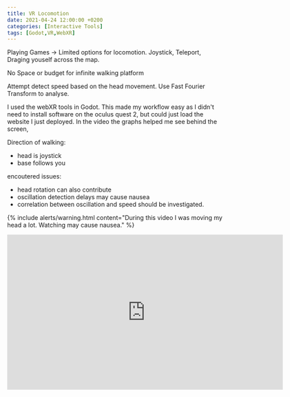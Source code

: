 ```yaml
---
title: VR Locomotion
date: 2021-04-24 12:00:00 +0200
categories: [Interactive Tools]
tags: [Godot,VR,WebXR]
---
```


Playing Games -> Limited options for locomotion.
Joystick, Teleport, Draging youself across the map.

No Space or budget for infinite walking platform


Attempt detect speed based on the head movement. Use Fast Fourier Transform to analyse. 


I used the webXR tools in Godot. This made my workflow easy as I didn't need to install software on the oculus quest 2, but could just load the website I just deployed. In the video the graphs helped me see behind the screen,

Direction of walking:
- head is joystick
- base follows you

encoutered issues:
- head rotation can also contribute
- oscillation detection delays may cause nausea
- correlation between oscillation and speed should be investigated.


{% include alerts/warning.html content="During this video I was moving my head a lot. Watching may cause nausea." %}


<iframe width="640" height="360" src="https://www.youtube.com/embed/CVWR7GINIkI" frameborder="0" allowfullscreen></iframe>
